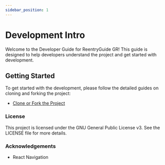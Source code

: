 ```yaml
---
sidebar_position: 1
---
```


# Development Intro

Welcome to the Developer Guide for ReentryGuide GR! This guide is designed to help developers understand the project and get started with development.

## Getting Started

To get started with the development, please follow the detailed guides on cloning and forking the project:

- [Clone or Fork the Project](./clone-or-fork-the-project.md)

### License
This project is licensed under the GNU General Public License v3. See the LICENSE file for more details.

### Acknowledgements

- React Navigation
